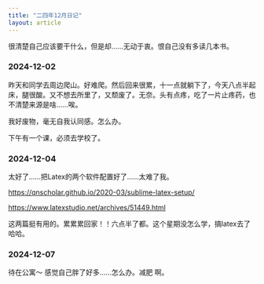 ```yaml
---
title: "二四年12月日记"
layout: article
---
```


很清楚自己应该要干什么，但是却……无动于衷。恨自己没有多读几本书。

### 2024-12-02

昨天和同学去周边爬山。好难爬。然后回来很累，十一点就躺下了，今天八点半起床，腿很酸。又不想去所里了，又颓废了。无奈。头有点疼，吃了一片止疼药，也不清楚来源是啥……唉。

我好废物，毫无自我认同感。怎么办。

下午有一个课，必须去学校了。

### 2024-12-04

太好了……把Latex的两个软件配置好了……太难了我。

https://qnscholar.github.io/2020-03/sublime-latex-setup/

https://www.latexstudio.net/archives/51449.html

这两篇挺有用的。累累累回家！！六点半了都。这个星期没怎么学，搞latex去了哈哈。

### 2024-12-07 

待在公寓～ 感觉自己胖了好多……怎么办。减肥 啊。